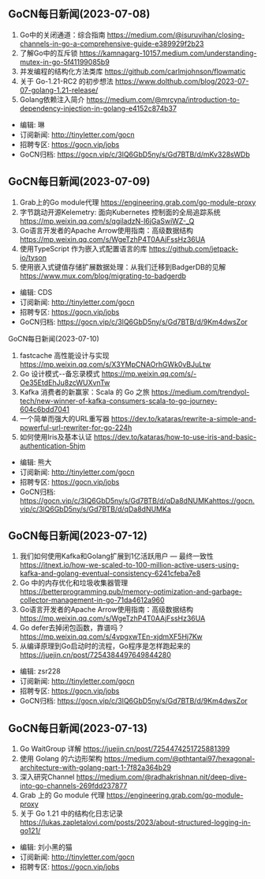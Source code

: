 ## GoCN每日新闻(2023-07-08)

1. Go中的关闭通道：综合指南 https://medium.com/@isuruvihan/closing-channels-in-go-a-comprehensive-guide-e389929f2b23
2. 了解Go中的互斥锁 https://kamnagarg-10157.medium.com/understanding-mutex-in-go-5f41199085b9
3. 并发编程的结构化方法类库 https://github.com/carlmjohnson/flowmatic
4. 关于 Go-1.21-RC2 的初步想法  https://www.dolthub.com/blog/2023-07-07-golang-1.21-release/
5. Golang依赖注入简介 https://medium.com/@mrcyna/introduction-to-dependency-injection-in-golang-e4152c874b37

* 编辑: 琳
* 订阅新闻: http://tinyletter.com/gocn
* 招聘专区: https://gocn.vip/jobs
* GoCN归档: https://gocn.vip/c/3lQ6GbD5ny/s/Gd7BTB/d/mKv328sWDb

## GoCN每日新闻(2023-07-09)

1. Grab上的Go module代理 https://engineering.grab.com/go-module-proxy
2. 字节跳动开源Kelemetry: 面向Kubernetes 控制面的全局追踪系统 https://mp.weixin.qq.com/s/qgiladzN-l6jGaSwiWZ-_Q
3. Go语言开发者的Apache Arrow使用指南：高级数据结构 https://mp.weixin.qq.com/s/WgeTzhP4T0AAjFssHz36UA
4. 使用TypeScript 作为嵌入式配置语言的库 https://github.com/jetpack-io/tyson
5. 使用嵌入式键值存储扩展数据处理：从我们迁移到BadgerDB的见解 https://www.mux.com/blog/migrating-to-badgerdb

* 编辑: CDS
* 订阅新闻: http://tinyletter.com/gocn
* 招聘专区: https://gocn.vip/jobs
* GoCN归档: https://gocn.vip/c/3lQ6GbD5ny/s/Gd7BTB/d/9Km4dwsZor

GoCN每日新闻(2023-07-10)

1. fastcache 高性能设计与实现 https://mp.weixin.qq.com/s/X3YMpCNAOrhGWk0vBJuLtw
2. Go 设计模式--备忘录模式 https://mp.weixin.qq.com/s/-Oe35EtdEhJu8zcWUXvnTw
3. Kafka 消费者的新赢家：Scala 的 Go 之旅 https://medium.com/trendyol-tech/new-winner-of-kafka-consumers-scala-to-go-journey-604c6bdd7041
4. 一个简单而强大的URL重写器 https://dev.to/kataras/rewrite-a-simple-and-powerful-url-rewriter-for-go-224h
5. 如何使用Iris及基本认证 https://dev.to/kataras/how-to-use-iris-and-basic-authentication-5hjm

* 编辑: 熊大
* 订阅新闻: http://tinyletter.com/gocn
* 招聘专区: https://gocn.vip/jobs
* GoCN归档: https://gocn.vip/c/3lQ6GbD5ny/s/Gd7BTB/d/qDa8dNUMKahttps://gocn.vip/c/3lQ6GbD5ny/s/Gd7BTB/d/qDa8dNUMKa

## GoCN每日新闻(2023-07-12)

1. 我们如何使用Kafka和Golang扩展到1亿活跃用户 — 最终一致性 https://itnext.io/how-we-scaled-to-100-million-active-users-using-kafka-and-golang-eventual-consistency-6241cfeba7e8
2. Go 中的内存优化和垃圾收集器管理 https://betterprogramming.pub/memory-optimization-and-garbage-collector-management-in-go-71da4612a960
3. Go语言开发者的Apache Arrow使用指南：高级数据结构 https://mp.weixin.qq.com/s/WgeTzhP4T0AAjFssHz36UA
4. Go defer去掉闭包函数，靠谱吗？ https://mp.weixin.qq.com/s/4vpgxwTEn-xjdmXF5Hj7Kw
5. 从编译原理到Go启动时的流程，Go程序是怎样跑起来的 https://juejin.cn/post/7254384497649844280

* 编辑: zsr228
* 订阅新闻: http://tinyletter.com/gocn
* 招聘专区: https://gocn.vip/jobs
* GoCN归档: https://gocn.vip/c/3lQ6GbD5ny/s/Gd7BTB/d/9Km4dwsZor

## GoCN每日新闻(2023-07-13)

1. Go WaitGroup 详解 https://juejin.cn/post/7254474251725881399
2. 使用 Golang 的六边形架构 https://medium.com/@pthtantai97/hexagonal-architecture-with-golang-part-1-7f82a364b29
3. 深入研究Channel https://medium.com/@radhakrishnan.nit/deep-dive-into-go-channels-269fdd237877
4. Grab 上的 Go module 代理 https://engineering.grab.com/go-module-proxy
5. 关于 Go 1.21 中的结构化日志记录 https://lukas.zapletalovi.com/posts/2023/about-structured-logging-in-go121/

* 编辑: 刘小黑的猫
* 订阅新闻: http://tinyletter.com/gocn
* 招聘专区: https://gocn.vip/jobs
